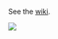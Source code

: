 See the [wiki](https://github.com/PDP-10/maxc/wiki).

![](http://bitsavers.trailing-edge.com/pdf/xerox/maxc/Pictures/Maxc.jpg)
